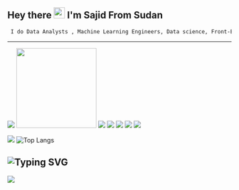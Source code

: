 
## Hey there <img src="https://media.giphy.com/media/hvRJCLFzcasrR4ia7z/giphy.gif" width="25px"/> I'm Sajid From Sudan
```zsh
 I do Data Analysts , Machine Learning Engineers, Data science, Front-End Develpment With js (React-Vue)
```
---

![](https://komarev.com/ghpvc/?username=Sajid-Bit)
<img height="180em" src="https://github-readme-stats.vercel.app/api?username=Sajid-Bit&show_icons=true&theme=algolia&include_all_commits=true&count_private=true"/>
![](https://img.shields.io/badge/Python-ED8B00?style=for-the-badge&logo=Python&logoColor=white)
![](https://img.shields.io/badge/JavaScript-323330?style=for-the-badge&logo=javascript&logoColor=F7DF1E)
![](https://img.shields.io/badge/Node.js-339933?style=for-the-badge&logo=nodedotjs&logoColor=white)
![](https://img.shields.io/badge/Vue-323330?style=for-the-badge&logo=vue.js&logoColor=4FC08D)
![](https://img.shields.io/badge/React-7F52FF?style=for-the-badge&logo=React&logoColor=gray)

[![](https://github-readme-stats.vercel.app/api?username=Sajid-Bit&show_icons=true&count_private=true)](https://github.com/Sajid-Bit)
![Top Langs](https://github-readme-stats.vercel.app/api/top-langs/?username=Sajid-Bit&layout=compact)


![Typing SVG](https://raw.githubusercontent.com/trinib/trinib/output/github-contribution-grid-snake.svg)
 ---
<img  src="https://github.com/SajidDmcq/SajidDmcq/blob/main/javascript.gif" />

